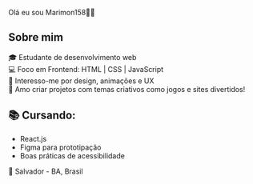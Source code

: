 Olá eu sou Marimon158👋🏼

## Sobre mim

🎓 Estudante de desenvolvimento web  
💻 Foco em Frontend: HTML | CSS | JavaScript  
🎨 Interesso-me por design, animações e UX  
🌌 Amo criar projetos com temas criativos como jogos e sites divertidos!  

## 📚 Cursando:
- React.js
- Figma para prototipação
- Boas práticas de acessibilidade

📍 Salvador - BA, Brasil  
